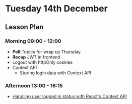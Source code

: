 # Tuesday 14th December

## Lesson Plan

### Morning 09:00 - 12:00

+ **Poll** Topics for wrap up Thursday
+ **Recap** JWT in frontend
+ Logout with httpOnly cookies
+ Context API
  + Storing login data with Context API

### Afternoon 13:00 - 16:15

+ [Handling user logged in status with React's Context API](https://github.com/FrancoSpeziali/security-jwt-httpOnly-logout)
